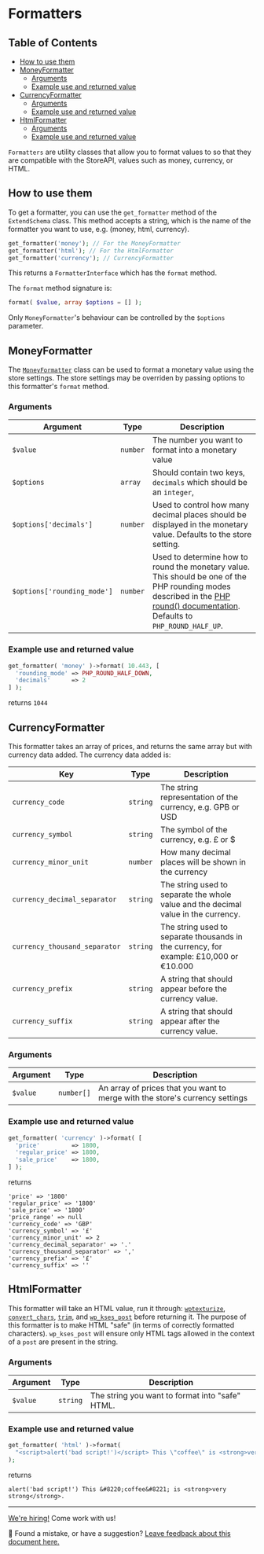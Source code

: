 # Formatters <!-- omit in toc -->

## Table of Contents <!-- omit in toc -->

-   [How to use them](#how-to-use-them)
-   [MoneyFormatter](#moneyformatter)
    -   [Arguments](#arguments)
    -   [Example use and returned value](#example-use-and-returned-value)
-   [CurrencyFormatter](#currencyformatter)
    -   [Arguments](#arguments-1)
    -   [Example use and returned value](#example-use-and-returned-value-1)
-   [HtmlFormatter](#htmlformatter)
    -   [Arguments](#arguments-2)
    -   [Example use and returned value](#example-use-and-returned-value-2)

`Formatters` are utility classes that allow you to format values to so that they are compatible with the StoreAPI, values such as money, currency, or HTML.

## How to use them

To get a formatter, you can use the `get_formatter` method of the `ExtendSchema` class. This method accepts a string, which is the name of the formatter you want to use, e.g. (money, html, currency).

```php
get_formatter('money'); // For the MoneyFormatter
get_formatter('html'); // For the HtmlFormatter
get_formatter('currency'); // CurrencyFormatter
```

This returns a `FormatterInterface` which has the `format` method.

The `format` method signature is:

```php
format( $value, array $options = [] );
```

Only `MoneyFormatter`'s behaviour can be controlled by the `$options` parameter.

## MoneyFormatter

The [`MoneyFormatter`](https://github.com/woocommerce/woocommerce-gutenberg-products-block/blob/trunk/src/StoreApi/Formatters/MoneyFormatter.php) class can be used to format a monetary value using the store settings. The store settings may be overriden by passing options to this formatter's `format` method.

### Arguments

| Argument                    | Type     | Description                                                                                                                                                                                                                      |
| --------------------------- | -------- | -------------------------------------------------------------------------------------------------------------------------------------------------------------------------------------------------------------------------------- |
| `$value`                    | `number` | The number you want to format into a monetary value                                                                                                                                                                              |
| `$options`                  | `array`  | Should contain two keys, `decimals` which should be an `integer`,                                                                                                                                                                |
| `$options['decimals']`      | `number` | Used to control how many decimal places should be displayed in the monetary value. Defaults to the store setting.                                                                                                                |
| `$options['rounding_mode']` | `number` | Used to determine how to round the monetary value. This should be one of the PHP rounding modes described in the [PHP round() documentation](https://www.php.net/manual/en/function.round.php). Defaults to `PHP_ROUND_HALF_UP`. |

### Example use and returned value

```php
get_formatter( 'money' )->format( 10.443, [
  'rounding_mode' => PHP_ROUND_HALF_DOWN,
  'decimals'      => 2
] );
```

returns `1044`

## CurrencyFormatter

This formatter takes an array of prices, and returns the same array but with currency data added. The currency data added is:

| Key                           | Type     | Description                                                                                       |
| ----------------------------- | -------- | ------------------------------------------------------------------------------------------------- |
| `currency_code`               | `string` | The string representation of the currency, e.g. GPB or USD                                        |
| `currency_symbol`             | `string` | The symbol of the currency, e.g. &pound; or \$                                                    |
| `currency_minor_unit`         | `number` | How many decimal places will be shown in the currency                                             |
| `currency_decimal_separator`  | `string` | The string used to separate the whole value and the decimal value in the currency.                |
| `currency_thousand_separator` | `string` | The string used to separate thousands in the currency, for example: &pound;10,000 or &euro;10.000 |
| `currency_prefix`             | `string` | A string that should appear before the currency value.                                            |
| `currency_suffix`             | `string` | A string that should appear after the currency value.                                             |

### Arguments

| Argument | Type       | Description                                                                  |
| -------- | ---------- | ---------------------------------------------------------------------------- |
| `$value` | `number[]` | An array of prices that you want to merge with the store's currency settings |

### Example use and returned value

```php
get_formatter( 'currency' )->format( [
  'price'         => 1800,
  'regular_price' => 1800,
  'sale_price'    => 1800,
] );
```

returns

```text
'price' => '1800'
'regular_price' => '1800'
'sale_price' => '1800'
'price_range' => null
'currency_code' => 'GBP'
'currency_symbol' => '£'
'currency_minor_unit' => 2
'currency_decimal_separator' => '.'
'currency_thousand_separator' => ','
'currency_prefix' => '£'
'currency_suffix' => ''
```

## HtmlFormatter

This formatter will take an HTML value, run it through: [`wptexturize`](https://developer.wordpress.org/reference/functions/wptexturize/),
[`convert_chars`](https://developer.wordpress.org/reference/functions/convert_chars/),
[`trim`](https://www.php.net/manual/en/function.trim.php), and [`wp_kses_post`](https://developer.wordpress.org/reference/functions/wp_kses_post/)
before returning it. The purpose of this formatter is to make HTML "safe" (in terms of correctly formatted characters).
`wp_kses_post` will ensure only HTML tags allowed in the context of a `post` are present in the string.

### Arguments

| Argument | Type     | Description                                     |
| -------- | -------- | ----------------------------------------------- |
| `$value` | `string` | The string you want to format into "safe" HTML. |

### Example use and returned value

```php
get_formatter( 'html' )->format(
  "<script>alert('bad script!')</script> This \"coffee\" is <strong>very strong</strong>."
);
```

returns

```text
alert('bad script!') This &#8220;coffee&#8221; is <strong>very strong</strong>.
```

<!-- FEEDBACK -->

---

[We're hiring!](https://woocommerce.com/careers/) Come work with us!

🐞 Found a mistake, or have a suggestion? [Leave feedback about this document here.](https://github.com/woocommerce/woocommerce-blocks/issues/new?assignees=&labels=type%3A+documentation&template=--doc-feedback.md&title=Feedback%20on%20./docs/third-party-developers/extensibility/rest-api/extend-rest-api-formatters.md)

<!-- /FEEDBACK -->
